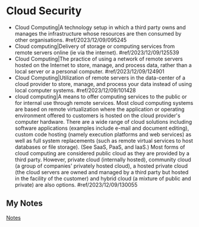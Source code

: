 # Cloud Security
- Cloud Computing|A technology setup in which a third party owns and manages the infrastructure whose resources are then consumed by other organisations. #ref/2023/12/09/095245
- Cloud computing|Delivery of storage or computing services from remote servers online (ie via the internet). #ref/2023/12/09/125539
- Cloud Computing|The practice of using a network of remote servers hosted on the Internet to store, manage, and process data, rather than a local server or a personal computer. #ref/2023/12/09/124901
- Cloud Computing|Utilization of remote servers in the data-center of a cloud provider to store, manage, and process your data instead of using local computer systems. #ref/2023/12/09/101428
- cloud computing|A means to offer computing services to the public or for internal use through remote services. Most cloud computing systems are based on remote virtualization where the application or operating environment offered to customers is hosted on the cloud provider's computer hardware. There are a wide range of cloud solutions including software applications (examples include e-mail and document editing), custom code hosting (namely execution platforms and web services) as well as full system replacements (such as remote virtual services to host databases or file storage). (See SaaS, PaaS, and IaaS.) Most forms of cloud computing are considered public cloud as they are provided by a third party. However, private cloud (internally hosted), community cloud (a group of companies' privately hosted cloud), a hosted private cloud (the cloud servers are owned and managed by a third party but hosted in the facility of the customer) and hybrid cloud (a mixture of public and private) are also options. #ref/2023/12/09/130055
## My Notes
[Notes](mynotes/cloud-security-notes.md)
